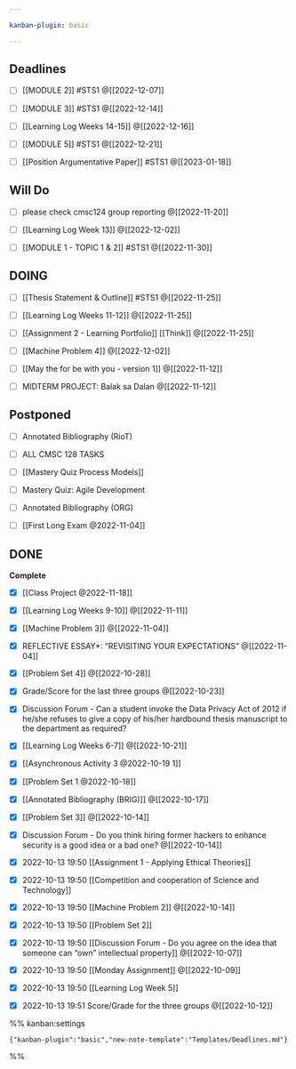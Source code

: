 ```yaml
---

kanban-plugin: basic

---
```


## Deadlines

- [ ] [[MODULE 2]] #STS1 @[[2022-12-07]]
- [ ] [[MODULE 3]] #STS1 @[[2022-12-14]]
- [ ] [[Learning Log  Weeks 14-15]] @[[2022-12-16]]
- [ ] [[MODULE 5]]  #STS1 @[[2022-12-21]]
- [ ] [[Position Argumentative Paper]] #STS1 @[[2023-01-18]]


## Will Do

- [ ] please check cmsc124 group reporting @[[2022-11-20]]
- [ ] [[Learning Log  Week 13]] @[[2022-12-02]]
- [ ] [[MODULE 1 - TOPIC 1 & 2]] #STS1 @[[2022-11-30]]


## DOING

- [ ] [[Thesis Statement & Outline]] #STS1 @[[2022-11-25]]
- [ ] [[Learning Log  Weeks 11-12]] @[[2022-11-25]]
- [ ] [[Assignment 2 - Learning Portfolio]] [[Think]] @[[2022-11-25]]
- [ ] [[Machine Problem 4]] @[[2022-12-02]]
- [ ] [[May the for be with you - version 1]] @[[2022-11-12]]
- [ ] MIDTERM PROJECT: Balak sa Dalan @[[2022-11-12]]


## Postponed

- [ ] Annotated Bibliography (RioT)
- [ ] ALL CMSC 128 TASKS
- [ ] [[Mastery Quiz  Process Models]]
- [ ] Mastery Quiz: Agile Development
- [ ] Annotated Bibliography (ORG)
- [ ] [[First Long Exam @2022-11-04]]


## DONE

**Complete**
- [x] [[Class Project @2022-11-18]]
- [x] [[Learning Log  Weeks 9-10]] @[[2022-11-11]]
- [x] [[Machine Problem 3]] @[[2022-11-04]]
- [x] REFLECTIVE ESSAY*: “REVISITING YOUR EXPECTATIONS” @[[2022-11-04]]
- [x] [[Problem Set 4]] @[[2022-10-28]]
- [x] Grade/Score for the last three groups @[[2022-10-23]]
- [x] Discussion Forum - Can a student invoke the Data Privacy Act of 2012 if he/she refuses to give a copy of his/her hardbound thesis manuscript to the department as required?
- [x] [[Learning Log  Weeks 6-7]] @[[2022-10-21]]
- [x] [[Asynchronous Activity 3 @2022-10-19 1]]
- [x] [[Problem Set 1 @2022-10-18]]
- [x] [[Annotated Bibliography (BRIG)]] @[[2022-10-17]]
- [x] [[Problem Set 3]] @[[2022-10-14]]
- [x] Discussion Forum - Do you think hiring former hackers to enhance security is a good idea or a bad one? @[[2022-10-14]]
- [x] 2022-10-13 19:50 [[Assignment 1 - Applying Ethical Theories]]
- [x] 2022-10-13 19:50 [[Competition and cooperation of Science and Technology]]
- [x] 2022-10-13 19:50 [[Machine Problem 2]] @[[2022-10-14]]
- [x] 2022-10-13 19:50 [[Problem Set 2]]
- [x] 2022-10-13 19:50 [[Discussion Forum - Do you agree on the idea that someone can “own” intellectual property]] @[[2022-10-07]]
- [x] 2022-10-13 19:50 [[Monday Assignment]] @[[2022-10-09]]
- [x] 2022-10-13 19:50 [[Learning Log  Week 5]]
- [x] 2022-10-13 19:51 Score/Grade for the three groups @[[2022-10-12]]




%% kanban:settings
```
{"kanban-plugin":"basic","new-note-template":"Templates/Deadlines.md"}
```
%%